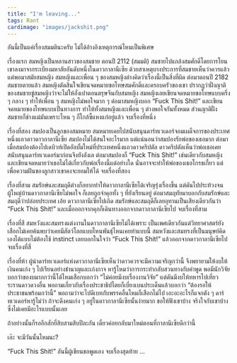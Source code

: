 ```yaml
---
title: "I'm leaving..."
tags: Rant
cardimage: "images/jackshit.png"
---
```


อันนี้เป็นแค่เรื่องสมมตินะครับ ไม่ได้อ้างอิงเหตุการณ์ไหนเป็นพิเศษ 

เรื่องแรก สมหญิงเป็นหลานสาวของสมชาย ตอนปี 2112 (สมมติ) สมชายไปแกล้งสมศักดิ์โดยการโยนเขาลงมาจากระเบียงมหาลัยอันดับหนึ่งในดาวกาลานีเซีย ด้วยสาเหตุบางประการที่สมชายเห็นว่าควรแล้ว แต่พอมาสมัยสมหญิง สมหญิงและเพื่อน ๆ ของสมหญิงต่างคิดว่าเรื่องนี้เป็นสิ่งที่ผิด ต่อมาตอนปี 2182 สมชายตายแล้ว สมหญิงตัดสินใจเขียนจดหมายขอโทษสมศักดิ์และครอบครัวของเขา ปรากฏว่าฝั่งญาติของสมชายขู่สมหญิงว่าจะไม่ให้อั่งเปาตอนตรุษจีนกับสมหญิง สมหญิงเลยเขียนจดหมายขอโทษแบบครึ่ง ๆ กลาง ๆ ทำให้เพื่อน ๆ สมหญิงไม่พอใจมาก ๆ ต่อมาสมหญิงบอก “Fuck This Shit!” และเขียนจดหมายของโทษแบบเป็นทางการ ทำให้ทั้งสมหญิงและเพื่อน ๆ ต่างพอใจกันทั้งหมด ส่วนญาติฝั่งสมชายก็ช่างแม่มันเพราะไหน ๆ ก็ใกล้ซี้แหงแก๋อยู่แล้ว จบเรื่องที่หนึ่ง

เรื่องที่สอง สมปองเป็นลูกของสมหมาย สมหมายเคยไปสนับสนุนดาร์ทเวเดอร์จอมเผด็จการของประเทศหนึ่งแถวดาวดาวกาลานีเซีย สมปองไม่ได้สนใจอะไรมาก แต่แน่นอนว่าสมปองรักพ่อของเธอมาก ต่อมาเมื่อสมปองต้องไปเดบิวท์เปิดอัลบั้มใหม่ที่ประเทศหนึ่งแถวดาวคริปตัล ดาวคริปตัลเห็นว่าพ่อเธอเคยสนับสนุนดาร์ทเวเดอร์มาก่อนจึงยังลังเล ต่อมาสมปองก็ “Fuck This Shit!” เช่นเดียวกับสมหญิง และเขียนจดหมายว่าเธอไม่ได้เกี่ยวกับพ่อเรื่องนี้แต่อย่างใด นั่นอาจจะทำให้พ่อของเธอโกรธเกี้ยว แต่เพื่อความฝันของลูกสาวเขาคงจะยอมให้ได้ จบเรื่องที่สอง

เรื่องที่สาม สมรักษ์และสมฤดีต่างก็อยากทำให้ดาวกาลานีเซียได้เจริญรุ่งเรื่องขึ้น แต่ดันไปประท้วงจนผู้ใหญ่บ้านดาวกาลานีเซียไม่พอใจ ก็เลยถูกจำคุกทั้ง ๆ ที่ยังเรียนอยู่ ต่อมาสมฤทัยมาบอกกับสมรักษ์และสมฤดีว่าปล่อยประเทศ เอ้ย ดาวกาลานีเซียไปเถิด สมรักษ์และสมฤดีก็เลยอุทานเป็นเสียงเดียวกันว่า “Fuck This Shit!” และเมื่อออกจากคุกก็เดินทางออกจากดาวกาลานีเซียไป จบเรื่องที่สาม

เรื่องที่สี สมหวังและสมทรงแต่งงานในดาวกาลานีเซียไม่ได้เพราะ เป็นเพศเดียวกันแต่วิทยาศาสตร์ยังเสือกไม่เคยค้นพบว่าเคยมีสัตว์โลกแบบไหนพันธุ์ไหนเคยทำแบบนี้ สมหวังและสมทรงที่เป็นมนุษย์คิดเองได้แบบไม่ต้องใช้ instinct เลยบอกในใจว่า “Fuck This Shit!” แล้วออกจากดาวกาลานีเซียไป จบเรื่องที่สี่

เรื่องที่ห้า ผู้นำดาร์ทเวเดอร์แห่งดาวกาลานีเซียเห็นว่าดาวควรจะมีความเจริญกว่านี้ จึงพยายามให้งบให้เงินคนเก่ง ๆ ไปเรียนอย่างชำนาญและเก่งกาจ หารู้ไหมว่าการกระทำกลับสวนทางกับคำพูด พอมีนักวิจัยบอกว่าของบมากกว่านี้ได้ไหมเสือกบอกว่า “ไม่ค่อยมีงบเรื่องงานวิจัย” แต่ดันมีงบให้ทหารไปเที่ยวระรานดาวดวงอื่น พอถามเกี่ยวกับเรื่องประชาธิปไตยก็เบี่ยงเบนประเด็นแล้วบอกว่า “ต้องรอให้ประชาชนพร้อมกว่านี้” พอถามว่าจะไปดีเบทกับพรรคอื่นไหมก็เสือกไม่ไป เอะอะอะไรก็แจกตัง ๆ ดาร์ทเวเดอร์หารู้ไม่ว่า ถ้าจะดึงคนเก่ง ๆ อยู่ในดาวกาลานีเซียนั้นง่ายมาก ขอให้ฟังเขาบ้าง จริงใจกับเขาบ้าง ซึ่งไม่เคยมีอะไรแบบนั้นเลย

ถ้าอย่างนั้นก็รออีกสักยี่สิบสามสิบปีละกัน เดี๋ยวค่อยกลับมาใหม่ตอนที่กาลานีเซียดีกว่านี้

เอ๊ะ จะมีวันนั้นไหมนะ?

“Fuck This Shit!” อันนี้ผู้เขียนขอพูดเอง จบเรื่องสุดท้าย ...

